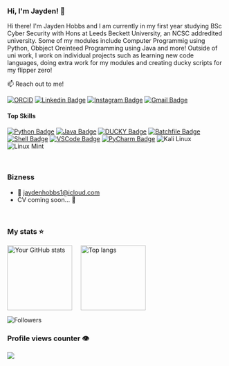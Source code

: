 ### Hi, I'm Jayden! 👋

Hi there! I'm Jayden Hobbs and I am currently in my first year studying BSc Cyber Security with Hons at Leeds Beckett University, an NCSC addredited university. Some of my modules include Computer Programmig using Python, Obbject Oreinteed Programming using Java and more! Outside of uni work, I work on individual projects such as learning new code languages, doing extra work for my modules and creating ducky scripts for my flipper zero!



:mailbox: Reach out to me!

[![ORCID](https://img.shields.io/badge/ORCID--0009--0002--9252--8832-a8a8a8?logo=orcid&logoColor=white)](https://orcid.org/0009-0002-9252-8832)
[![Linkedin Badge](https://img.shields.io/badge/-LinkedIn-0e76a8?style=flat&labelColor=0e76a8&logo=linkedin&logoColor=white)](https://www.linkedin.com/in/jaydenhobbs/) 
[![Instagram Badge](https://img.shields.io/badge/-Follow%20me%20on%20Insta!-e84393?style=flat&labelColor=e84393&logo=instagram&logoColor=white)](https://www.instagram.com/jayden_hobnob/) 
[![Gmail Badge](https://img.shields.io/badge/-Email%20Me!-c0392b?style=flat&labelColor=c0392b&logo=gmail&logoColor=white)](mailto:jaydenhobbs1@icloud.com)

#### Top Skills
[![Python Badge](https://img.shields.io/badge/-Python-3776AB?style=for-the-badge&logo=python&logoColor=white&labelColor=3776AB&logoWidth=0&width=200&height=50)](https://www.python.org/)
[![Java Badge](https://img.shields.io/badge/-Java-F8981D?style=for-the-badge&logo=java&logoColor=white&labelColor=F8981D&logoWidth=0&width=200&height=50)](https://www.java.com/)
[![DUCKY Badge](https://img.shields.io/badge/-DUCKY-FF69B4?style=for-the-badge&logo=duckduckgo&logoColor=white&labelColor=FF69B4&logoWidth=0&width=200&height=50)](https://www.duckyscript.com/)
[![Batchfile Badge](https://img.shields.io/badge/-Batchfile-4D4D4D?style=for-the-badge&logo=windows-terminal&logoColor=white&labelColor=4D4D4D&logoWidth=0&width=200&height=50)](https://en.wikipedia.org/wiki/Batch_file)
[![Shell Badge](https://img.shields.io/badge/-Shell-89e051?style=for-the-badge&logo=gnu-bash&logoColor=white&labelColor=89e051&logoWidth=0&width=200&height=50)](https://www.gnu.org/software/bash/)
[![VSCode Badge](https://img.shields.io/badge/-VSCode-0078d4?style=for-the-badge&logo=visualstudiocode&logoColor=white&labelColor=0078d4&logoWidth=0&width=200&height=50)](https://code.visualstudio.com/)
[![PyCharm Badge](https://img.shields.io/badge/-PyCharm-000000?style=for-the-badge&logo=pycharm&logoColor=white&labelColor=000000&logoWidth=0&width=200&height=50)](https://www.jetbrains.com/pycharm/)
![Kali Linux](https://img.shields.io/badge/-Kali%20Linux-557C93?style=for-the-badge&logo=kali&logoColor=white)
![Linux Mint](https://img.shields.io/badge/-Linux%20Mint-87CF3E?style=for-the-badge&logo=linuxmint&logoColor=white)








<br/>

### Bizness
- :email: jaydenhobbs1@icloud.com
- CV coming soon... 📃

<br/>

### My stats ⭐

<div style="display: flex; justify-content: flex-start; gap: 20px;">
<img alt="Your GitHub stats" src="https://github-readme-stats.vercel.app/api?username=jayden-hobbs&show_icons=true&theme=transparent&cache_buster=11" height="150"/>
  <img alt="Top langs" src="https://github-readme-stats.vercel.app/api/top-langs/?username=jayden-hobbs&layout=compact&langs_count=8&cache_buster=11" height="150"/>
</div>

![Followers](https://img.shields.io/github/followers/jayden-hobbs?label=Followers&style=for-the-badge&logo=github&logoColor=white&labelColor=black&color=blue&width=200&height=50)













### Profile views counter 👁️
<a href="https://u8views.com/github/jayden-hobbs"><img src="https://u8views.com/api/v1/github/profiles/180771029/views/day-week-month-total-count.svg"></a>


